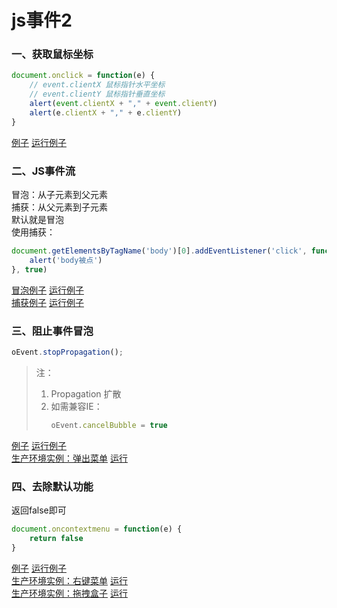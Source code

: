 # js事件2
### 一、获取鼠标坐标
```js
document.onclick = function(e) {
    // event.clientX 鼠标指针水平坐标
    // event.clientY 鼠标指针垂直坐标
    alert(event.clientX + "," + event.clientY)
    alert(e.clientX + "," + e.clientY)
}
```
[例子](./练习/1.html) [运行例子](https://homework.zdatek.top/27/练习/1.html)
### 二、JS事件流
冒泡：从子元素到父元素  
捕获：从父元素到子元素  
默认就是冒泡  
使用捕获：
```js
document.getElementsByTagName('body')[0].addEventListener('click', function() {
    alert('body被点')
}, true)
```
[冒泡例子](./练习/2.html) [运行例子](https://homework.zdatek.top/27/练习/2.html)  
[捕获例子](./练习/3.html) [运行例子](https://homework.zdatek.top/27/练习/3.html)
### 三、阻止事件冒泡
```js
oEvent.stopPropagation();
```
>注：
>1. Propagation 扩散
>2. 如需兼容IE：
>    ```js
>    oEvent.cancelBubble = true
>    ```
[例子](./练习/4.html) [运行例子](https://homework.zdatek.top/27/练习/4.html)  
[生产环境实例：弹出菜单](./练习/5.html) [运行](https://homework.zdatek.top/27/练习/5.html)  
### 四、去除默认功能
返回false即可
```js
document.oncontextmenu = function(e) {
    return false
}
```
[例子](./练习/6.html) [运行例子](https://homework.zdatek.top/27/练习/6.html)  
[生产环境实例：右键菜单](./练习/7.html) [运行](https://homework.zdatek.top/27/练习/6.html)  
[生产环境实例：拖拽盒子](./练习/8.html) [运行](https://homework.zdatek.top/27/练习/7.html)  
